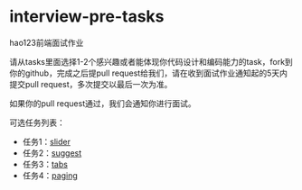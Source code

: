 # interview-pre-tasks

hao123前端面试作业

请从tasks里面选择1-2个感兴趣或者能体现你代码设计和编码能力的task，fork到你的github，完成之后提pull request给我们，请在收到面试作业通知起的5天内提交pull request，多次提交以最后一次为准。

如果你的pull request通过，我们会通知你进行面试。

可选任务列表：
* 任务1：[slider](./tree/master/task1-slider)
* 任务2：[suggest](./tree/master/task1-suggest)
* 任务3：[tabs](./tree/master/task1-tabs)
* 任务4：[paging](./tree/master/task1-paging)
